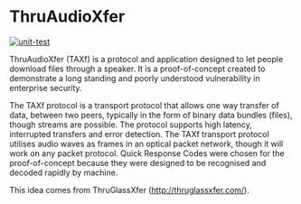 # ThruAudioXfer

[![unit-test](https://github.com/africamonkey/ThruAudioXfer/actions/workflows/unit-test.yml/badge.svg?branch=master)](https://github.com/africamonkey/ThruAudioXfer/actions/workflows/unit-test.yml)

ThruAudioXfer (TAXf) is a protocol and application designed to let people download files through a speaker. It is a proof-of-concept created to demonstrate a long standing and poorly understood vulnerability in enterprise security.

The TAXf protocol is a transport protocol that allows one way transfer of data, between two peers, typically in the form of binary data bundles (files), though streams are possible. The protocol supports high latency, interrupted transfers and error detection. The TAXf transport protocol utilises audio waves as frames in an optical packet network, though it will work on any packet protocol. Quick Response Codes were chosen for the proof-of-concept because they were designed to be recognised and decoded rapidly by machine.

This idea comes from ThruGlassXfer (http://thruglassxfer.com/).

